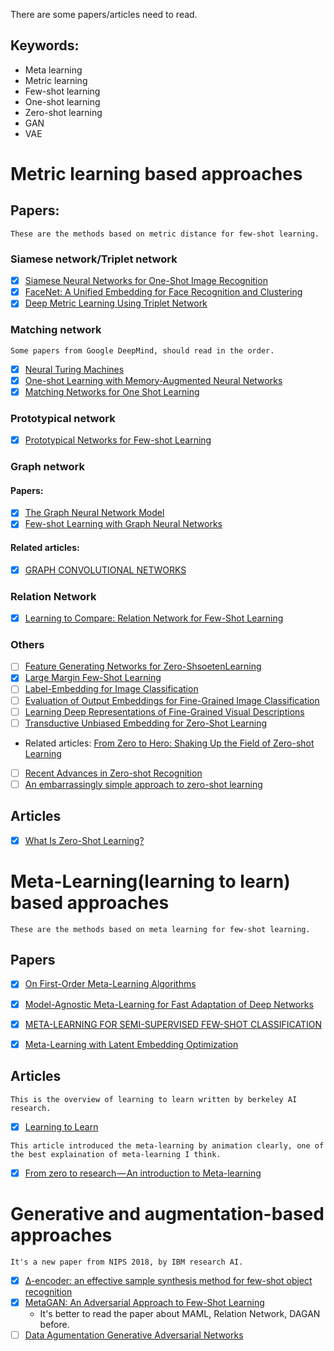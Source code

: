 There are some papers/articles need to read.

## Keywords:
- Meta learning
- Metric learning
- Few-shot learning
- One-shot learning
- Zero-shot learning
- GAN
- VAE

# Metric learning based approaches

## Papers:
```
These are the methods based on metric distance for few-shot learning.
```
### Siamese network/Triplet network
- [x] [Siamese Neural Networks for One-Shot Image Recognition](https://www.cs.cmu.edu/~rsalakhu/papers/oneshot1.pdf)
- [x] [FaceNet: A Unified Embedding for Face Recognition and Clustering](https://arxiv.org/pdf/1503.03832.pdf)
- [x] [Deep Metric Learning Using Triplet Network](https://arxiv.org/pdf/1412.6622.pdf)

### Matching network
```
Some papers from Google DeepMind, should read in the order.
```
- [x] [Neural Turing Machines](https://arxiv.org/pdf/1410.5401.pdf)
- [x] [One-shot Learning with Memory-Augmented Neural Networks](https://arxiv.org/pdf/1605.06065.pdf)
- [x] [Matching Networks for One Shot Learning](https://arxiv.org/pdf/1606.04080.pdf)

### Prototypical network
- [x] [Prototypical Networks for Few-shot Learning](https://arxiv.org/pdf/1703.05175.pdf)

### Graph network
#### Papers:
- [x] [The Graph Neural Network Model](http://citeseerx.ist.psu.edu/viewdoc/download?doi=10.1.1.1015.7227&rep=rep1&type=pdf)
- [x] [Few-shot Learning with Graph Neural Networks](https://arxiv.org/pdf/1711.04043.pdf)
#### Related articles: 
- [x] [GRAPH CONVOLUTIONAL NETWORKS](https://tkipf.github.io/graph-convolutional-networks/)

### Relation Network
- [x] [Learning to Compare: Relation Network for Few-Shot Learning](https://arxiv.org/pdf/1711.06025.pdf)

### Others
- [ ] [Feature Generating Networks for Zero-ShsoetenLearning](https://arxiv.org/pdf/1712.00981.pdf) 
- [x] [Large Margin Few-Shot Learning](https://arxiv.org/pdf/1807.02872.pdf)
- [ ] [Label-Embedding for Image Classification](https://arxiv.org/pdf/1503.08677.pdf)
- [ ] [Evaluation of Output Embeddings for Fine-Grained Image Classification](https://arxiv.org/pdf/1409.8403.pdf)
- [ ] [Learning Deep Representations of Fine-Grained Visual Descriptions](https://arxiv.org/pdf/1605.05395.pdf)
- [ ] [Transductive Unbiased Embedding for Zero-Shot Learning](https://arxiv.org/pdf/1803.11320.pdf)
- Related articles: [From Zero to Hero: Shaking Up the Field of Zero-shot Learning](https://medium.com/@alitech_2017/from-zero-to-hero-shaking-up-the-field-of-zero-shot-learning-c43208f71332)
- [ ] [Recent Advances in Zero-shot Recognition](https://arxiv.org/pdf/1710.04837.pdf)
- [ ] [An embarrassingly simple approach to zero-shot learning](http://proceedings.mlr.press/v37/romera-paredes15.pdf)

## Articles
- [x] [What Is Zero-Shot Learning?](https://www.analyticsindiamag.com/what-is-zero-shot-learning/)



# Meta-Learning(learning to learn) based approaches
```
These are the methods based on meta learning for few-shot learning.
```
## Papers
- [x] [On First-Order Meta-Learning Algorithms](https://arxiv.org/pdf/1803.02999.pdf)
- [x] [Model-Agnostic Meta-Learning for Fast Adaptation of Deep Networks](https://arxiv.org/pdf/1703.03400.pdf)
- [x] [META-LEARNING FOR SEMI-SUPERVISED FEW-SHOT CLASSIFICATION](https://arxiv.org/pdf/1803.00676.pdf)
- [x] [Meta-Learning with Latent Embedding Optimization](https://arxiv.org/pdf/1807.05960.pdf)


## Articles
```
This is the overview of learning to learn written by berkeley AI research.
```
- [x] [Learning to Learn](https://bair.berkeley.edu/blog/2017/07/18/learning-to-learn/)

```
This article introduced the meta-learning by animation clearly, one of the best explaination of meta-learning I think.
```
- [x] [From zero to research — An introduction to Meta-learning](https://medium.com/huggingface/from-zero-to-research-an-introduction-to-meta-learning-8e16e677f78a)

# Generative and augmentation-based approaches
```
It's a new paper from NIPS 2018, by IBM research AI.
```
- [x] [∆-encoder: an effective sample synthesis method for few-shot object recognition](https://arxiv.org/pdf/1806.04734.pdf)
- [x] [MetaGAN: An Adversarial Approach to Few-Shot Learning](http://www.cse.ust.hk/~yqsong/papers/2018-NIPS-MetaGAN-long.pdf)
    - It's better to read the paper about MAML, Relation Network, DAGAN before.
- [ ] [Data Agumentation Generative Adversarial Networks](https://openreview.net/pdf?id=S1Auv-WRZ)
